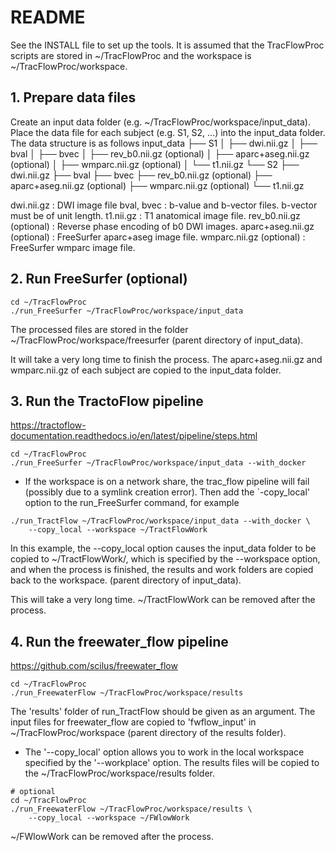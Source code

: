 # README
See the INSTALL file to set up the tools. It is assumed that the TracFlowProc scripts are stored in ~/TracFlowProc and the workspace is ~/TracFlowProc/workspace.

## 1. Prepare data files
Create an input data folder (e.g. ~/TracFlowProc/workspace/input_data).
Place the data file for each subject (e.g. S1, S2, ...) into the
input_data folder.
The data structure is as follows
input_data
    ├── S1
    │ ├── dwi.nii.gz
    │ ├── bval
    │ ├── bvec
    │ ├── rev_b0.nii.gz (optional)
    │ ├── aparc+aseg.nii.gz (optional)
    │ ├── wmparc.nii.gz (optional)
    │ └── t1.nii.gz
    └── S2
        ├── dwi.nii.gz
        ├── bval
        ├── bvec
        ├── rev_b0.nii.gz (optional)
        ├── aparc+aseg.nii.gz (optional)
        ├── wmparc.nii.gz (optional)
        └── t1.nii.gz

dwi.nii.gz : DWI image file
bval, bvec : b-value and b-vector files. b-vector must be of unit length.
t1.nii.gz : T1 anatomical image file.
rev_b0.nii.gz (optional) : Reverse phase encoding of b0 DWI images.
aparc+aseg.nii.gz (optional) : FreeSurfer aparc+aseg image file.
wmparc.nii.gz (optional) : FreeSurfer wmparc image file.

## 2. Run FreeSurfer (optional)
```
cd ~/TracFlowProc
./run_FreeSurfer ~/TracFlowProc/workspace/input_data
```
The processed files are stored in the folder ~/TracFlowProc/workspace/freesurfer (parent directory of input_data).

It will take a very long time to finish the process.
The aparc+aseg.nii.gz and wmparc.nii.gz of each subject are copied to the input_data folder.

## 3. Run the TractoFlow pipeline
https://tractoflow-documentation.readthedocs.io/en/latest/pipeline/steps.html
```
cd ~/TracFlowProc
./run_FreeSurfer ~/TracFlowProc/workspace/input_data --with_docker
```

* If the workspace is on a network share, the trac_flow pipeline will fail (possibly due to a symlink creation error).
Then add the `-copy_local' option to the run_FreeSurfer command, for example
```
./run_TractFlow ~/TracFlowProc/workspace/input_data --with_docker \
    --copy_local --workspace ~/TractFlowWork
```
In this example, the --copy_local option causes the input_data folder to be copied to ~/TractFlowWork/, which is specified by the --workspace option, and when the process is finished, the results and work folders are copied back to the workspace. (parent directory of input_data).

This will take a very long time.
~/TractFlowWork can be removed after the process.

## 4. Run the freewater_flow pipeline
https://github.com/scilus/freewater_flow
```
cd ~/TracFlowProc
./run_FreewaterFlow ~/TracFlowProc/workspace/results
```
The 'results' folder of run_TractFlow should be given as an argument. The input files for freewater_flow are copied to 'fwflow_input' in ~/TracFlowProc/workspace (parent directory of the results folder).

* The '--copy_local' option allows you to work in the local workspace specified by the '--workplace' option. The results files will be copied to the ~/TracFlowProc/workspace/results folder.
```
# optional
cd ~/TracFlowProc
./run_FreewaterFlow ~/TracFlowProc/workspace/results \
    --copy_local --workspace ~/FWlowWork
```
~/FWlowWork can be removed after the process.